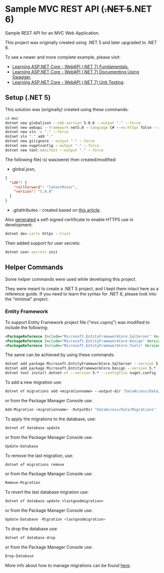 # Sample MVC REST API (~~.NET 5~~.NET 6)

Sample REST API for an MVC Web Application.

This project was originally created using .NET 5 and later upgraded to .NET 6.

To see a newer and more complete example, please visit:

- [Learning ASP.NET Core - WebAPI (.NET 7) Fundamentals](https://github.com/sswietoniowski/learning-aspnetcore-webapi-7-fundamentals),
- [Learning ASP.NET Core - WebAPI (.NET 7) Documenting Using Swagger](https://github.com/sswietoniowski/learning-aspnetcore-webapi-7-documenting-using-swagger),
- [Learning ASP.NET Core - WebAPI (.NET 7) Unit Testing](https://github.com/sswietoniowski/learning-aspnetcore-webapi-7-unit-testing).

## Setup (.NET 5)

This solution was (originally) created using these commands:

```cmd
cd mvc
dotnet new globaljson --sdk-version 5.0.0 --output "." --force
dotnet new webapi --framework net5.0 --language C# --no-https false --auth None --output "." --force
dotnet new sln -o "." --force
dotnet sln "." add "."
dotnet new gitignore --output "." --force
dotnet new nugetconfig --output "." --force
dotnet new tool-manifest --output "." --force
```

The following file(-s) was(were) then created/modified:

- global.json,

```json
{
  "sdk": {
    "rollForward": "latestMinor",
    "version": "5.0.0"
  }
}
```

- .gitattributes - created based on [this article](https://rehansaeed.com/gitattributes-best-practices/).

Also [generated](https://docs.microsoft.com/en-us/dotnet/core/tools/dotnet-dev-certs) a self-signed certificate to enable HTTPS use in development:

```cmd
dotnet dev-certs https --trust
```

Then added support for user secrets:

```cmd
dotnet user-secrets init
```

## Helper Commands

Some helper commands were used while developing this project.

They were meant to create a .NET 5 project, and I kept them intact here as a reference guide. If you need to learn the syntax for .NET 6, please look into the "minimal" project.

### Entity Framework

To support Entity Framework project file ("mvc.csproj") was modified to include the following:

```xml
<PackageReference Include="Microsoft.EntityFrameworkCore.SqlServer" Version="5.*" Condition="'$(TargetFramework)' == 'net5.0'" />
<PackageReference Include="Microsoft.EntityFrameworkCore.Design" Version="5.*" Condition="'$(TargetFramework)' == 'net5.0'" />
<PackageReference Include="Microsoft.EntityFrameworkCore.Tools" Version="5.*" Condition="'$(TargetFramework)' == 'net5.0'" />
```

The same can be achieved by using these commands:

```cmd
dotnet add package Microsoft.EntityFrameworkCore.SqlServer --version 5.* --framework net5.0
dotnet add package Microsoft.EntityFrameworkCore.Design --version 5.* --framework net5.0
dotnet tool install dotnet-ef --version 5.* --configfile nuget.config
```

To add a new migration use:

```cmd
dotnet ef migrations add <migrationname> --output-dir "DataAccess/Data/Migrations"
```

or from the Package Manager Console use:

```powershell
Add-Migration <migrationname> -OutputDir "DataAccess/Data/Migrations"
```

To apply the migrations to the database, use:

```cmd
dotnet ef database update
```

or from the Package Manager Console use:

```powershell
Update-Database
```

To remove the last migration, use:

```cmd
dotnet ef migrations remove
```

or from the Package Manager Console use:

```powershell
Remove-Migration
```

To revert the last database migration use:

```cmd
dotnet ef database update <lastgoodmigration>
```

or from the Package Manager Console use:

```powershell
Update-Database -Migration <lastgoodmigration>
```

To drop the database use:

```cmd
dotnet ef database drop
```

or from the Package Manager Console use:

```powershell
Drop-Database
```

More info about how to manage migrations can be found [here](https://docs.microsoft.com/en-us/ef/core/managing-schemas/migrations/managing?tabs=dotnet-core-cli).
